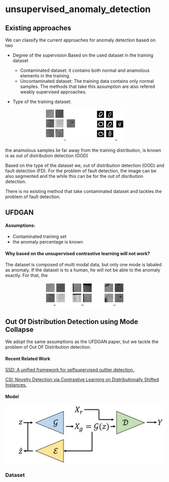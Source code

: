 # unsupervised_anomaly_detection

## Existing approaches 

We can classify the current approaches for anomaly detection based on two 
- Degree of the supervision
    Based on the used dataset in the training dataset
    - Contaminated dataset: it contains both normal and anamolous elements in the training. 
    - Uncontaminated dataset: The training data contains only normal samples. The methods that take this assumption are also refered weakly supervised approaches.

- Type of the training dataset:
<p align="center">
<img src="assets/datasets.JPG" alt="drawing" width="50%" height="50%"/>
</p>
the anamolous samples  lie far away from the training distribution, is known is as out of distribution detection (OOD)

Based on the type of the dataset we, out of distribution detection (OOD) and fault detection (FD).
For the problem of fault detection, the image can be also segmented and the while this can be for the out of disribution detection.

There is no existing method that take contaminated dataset and tackles the problem of fault detection.

## UFDGAN 
#### Assumptions: 
- Contaminated training set 
- the anomaly percentage is known

#### Why based on the unsupervised contrastive learning will not work?

The dataset is composed of multi modal data, but only one mode is labaled as anomaly. If the dataset is to a human, he will not be able to the anomaly exactly.
For that, the 

<p align="center">
<img src="assets/training_samples.JPG" alt="drawing" width="50%" height="50%"/>
</p>



## Out Of Distribution Detection using Mode Collapse

We adopt the same assumptions as the UFDGAN paper, but we tackle the problem of Out OF Distribution detection.

#### Recent Related Work
 [SSD: A unified framework for selfsupervised outlier detection.](https://arxiv.org/pdf/2103.12051.pdf).  

[CSI: Novelty Detection via Contrastive Learning on Distributionally Shifted Instances.](https://arxiv.org/pdf/2007.08176.pdf)

#### Model

<p align="center">
<img src="assets/model.JPG" alt="drawing" width="100%" height="100%"/>
</p>

### Dataset
